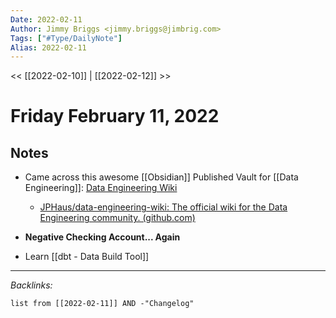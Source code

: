 ```yaml
---
Date: 2022-02-11
Author: Jimmy Briggs <jimmy.briggs@jimbrig.com>
Tags: ["#Type/DailyNote"]
Alias: 2022-02-11
---
```


<< [[2022-02-10]] | [[2022-02-12]] >>

# Friday February 11, 2022


## Notes

- Came across this awesome [[Obsidian]] Published Vault for [[Data Engineering]]: [Data Engineering Wiki](https://dataengineering.wiki/Index)
    - [JPHaus/data-engineering-wiki: The official wiki for the Data Engineering community. (github.com)](https://github.com/JPHaus/data-engineering-wiki)

- **Negative Checking Account... Again**

- Learn [[dbt - Data Build Tool]]

***

*Backlinks:*

```dataview
list from [[2022-02-11]] AND -"Changelog"
```